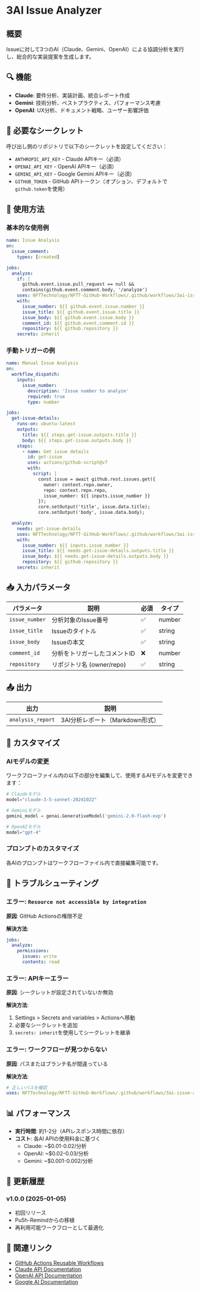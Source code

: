 # 3AI Issue Analyzer

## 概要

Issueに対して3つのAI（Claude、Gemini、OpenAI）による協調分析を実行し、総合的な実装提案を生成します。

## 🔍 機能

- **Claude**: 要件分析、実装計画、統合レポート作成
- **Gemini**: 技術分析、ベストプラクティス、パフォーマンス考慮
- **OpenAI**: UX分析、ドキュメント戦略、ユーザー影響評価

## 🔐 必要なシークレット

呼び出し側のリポジトリで以下のシークレットを設定してください：

- `ANTHROPIC_API_KEY` - Claude APIキー（必須）
- `OPENAI_API_KEY` - OpenAI APIキー（必須）
- `GEMINI_API_KEY` - Google Gemini APIキー（必須）
- `GITHUB_TOKEN` - GitHub APIトークン（オプション、デフォルトで`github.token`を使用）

## 🚀 使用方法

### 基本的な使用例

```yaml
name: Issue Analysis
on:
  issue_comment:
    types: [created]

jobs:
  analyze:
    if: |
      github.event.issue.pull_request == null &&
      contains(github.event.comment.body, '/analyze')
    uses: NFTTechnology/NFTT-GitHub-Workflows/.github/workflows/3ai-issue-analyzer.yml@main
    with:
      issue_number: ${{ github.event.issue.number }}
      issue_title: ${{ github.event.issue.title }}
      issue_body: ${{ github.event.issue.body }}
      comment_id: ${{ github.event.comment.id }}
      repository: ${{ github.repository }}
    secrets: inherit
```

### 手動トリガーの例

```yaml
name: Manual Issue Analysis
on:
  workflow_dispatch:
    inputs:
      issue_number:
        description: 'Issue number to analyze'
        required: true
        type: number

jobs:
  get-issue-details:
    runs-on: ubuntu-latest
    outputs:
      title: ${{ steps.get-issue.outputs.title }}
      body: ${{ steps.get-issue.outputs.body }}
    steps:
      - name: Get issue details
        id: get-issue
        uses: actions/github-script@v7
        with:
          script: |
            const issue = await github.rest.issues.get({
              owner: context.repo.owner,
              repo: context.repo.repo,
              issue_number: ${{ inputs.issue_number }}
            });
            core.setOutput('title', issue.data.title);
            core.setOutput('body', issue.data.body);

  analyze:
    needs: get-issue-details
    uses: NFTTechnology/NFTT-GitHub-Workflows/.github/workflows/3ai-issue-analyzer.yml@main
    with:
      issue_number: ${{ inputs.issue_number }}
      issue_title: ${{ needs.get-issue-details.outputs.title }}
      issue_body: ${{ needs.get-issue-details.outputs.body }}
      repository: ${{ github.repository }}
    secrets: inherit
```

## 📥 入力パラメータ

| パラメータ | 説明 | 必須 | タイプ |
|-----------|------|------|------|
| `issue_number` | 分析対象のIssue番号 | ✅ | number |
| `issue_title` | Issueのタイトル | ✅ | string |
| `issue_body` | Issueの本文 | ✅ | string |
| `comment_id` | 分析をトリガーしたコメントID | ❌ | number |
| `repository` | リポジトリ名 (owner/repo) | ✅ | string |

## 📤 出力

| 出力 | 説明 |
|------|------|
| `analysis_report` | 3AI分析レポート（Markdown形式） |

## 🔧 カスタマイズ

### AIモデルの変更

ワークフローファイル内の以下の部分を編集して、使用するAIモデルを変更できます：

```python
# Claudeモデル
model="claude-3-5-sonnet-20241022"

# Geminiモデル
gemini_model = genai.GenerativeModel('gemini-2.0-flash-exp')

# OpenAIモデル
model="gpt-4"
```

### プロンプトのカスタマイズ

各AIのプロンプトはワークフローファイル内で直接編集可能です。

## 🐛 トラブルシューティング

### エラー: `Resource not accessible by integration`

**原因**: GitHub Actionsの権限不足

**解決方法**:
```yaml
jobs:
  analyze:
    permissions:
      issues: write
      contents: read
```

### エラー: APIキーエラー

**原因**: シークレットが設定されていないか無効

**解決方法**:
1. Settings > Secrets and variables > Actionsへ移動
2. 必要なシークレットを追加
3. `secrets: inherit`を使用してシークレットを継承

### エラー: ワークフローが見つからない

**原因**: パスまたはブランチ名が間違っている

**解決方法**:
```yaml
# 正しいパスを確認
uses: NFTTechnology/NFTT-GitHub-Workflows/.github/workflows/3ai-issue-analyzer.yml@main
```

## 📊 パフォーマンス

- **実行時間**: 約1-2分（APIレスポンス時間に依存）
- **コスト**: 各AI APIの使用料金に基づく
  - Claude: ~$0.01-0.02/分析
  - OpenAI: ~$0.02-0.03/分析
  - Gemini: ~$0.001-0.002/分析

## 🔄 更新履歴

### v1.0.0 (2025-01-05)
- 初回リリース
- Pu5h-Remindからの移植
- 再利用可能ワークフローとして最適化

## 🔗 関連リンク

- [GitHub Actions Reusable Workflows](https://docs.github.com/en/actions/using-workflows/reusing-workflows)
- [Claude API Documentation](https://docs.anthropic.com/claude/reference/getting-started-with-the-api)
- [OpenAI API Documentation](https://platform.openai.com/docs/introduction)
- [Google AI Documentation](https://ai.google.dev/docs)
